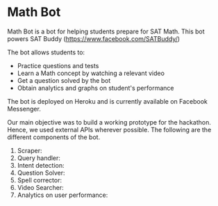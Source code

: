 # Math Bot
Math Bot is a bot for helping students prepare for SAT Math. This bot powers SAT Buddy (https://www.facebook.com/SATBuddy/)

The bot allows students to:
- Practice questions and tests
- Learn a Math concept by watching a relevant video
- Get a question solved by the bot
- Obtain analytics and graphs on student's performance

The bot is deployed on Heroku and is currently available on Facebook Messenger. 

Our main objective was to build a working prototype for the hackathon. Hence, we used external APIs wherever possible. The following are the different components of the bot. 
1. Scraper:
2. Query handler: 
3. Intent detection:
4. Question Solver:
5. Spell corrector:
6. Video Searcher:
7. Analytics on user performance:
